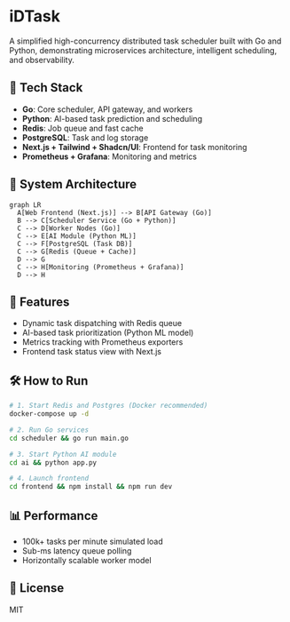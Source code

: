 # iDTask

A simplified high-concurrency distributed task scheduler built with Go and Python, demonstrating microservices architecture, intelligent scheduling, and observability. 

## 🔧 Tech Stack

* **Go**: Core scheduler, API gateway, and workers
* **Python**: AI-based task prediction and scheduling
* **Redis**: Job queue and fast cache
* **PostgreSQL**: Task and log storage
* **Next.js + Tailwind + Shadcn/UI**: Frontend for task monitoring
* **Prometheus + Grafana**: Monitoring and metrics

## 📐 System Architecture

```mermaid
graph LR
  A[Web Frontend (Next.js)] --> B[API Gateway (Go)]
  B --> C[Scheduler Service (Go + Python)]
  C --> D[Worker Nodes (Go)]
  C --> E[AI Module (Python ML)]
  C --> F[PostgreSQL (Task DB)]
  C --> G[Redis (Queue + Cache)]
  D --> G
  C --> H[Monitoring (Prometheus + Grafana)]
  D --> H
```

## 🚀 Features

* Dynamic task dispatching with Redis queue
* AI-based task prioritization (Python ML model)
* Metrics tracking with Prometheus exporters
* Frontend task status view with Next.js

## 🛠️ How to Run

```bash
# 1. Start Redis and Postgres (Docker recommended)
docker-compose up -d

# 2. Run Go services
cd scheduler && go run main.go

# 3. Start Python AI module
cd ai && python app.py

# 4. Launch frontend
cd frontend && npm install && npm run dev
```

## 📊 Performance

* 100k+ tasks per minute simulated load
* Sub-ms latency queue polling
* Horizontally scalable worker model

## 📎 License

MIT
